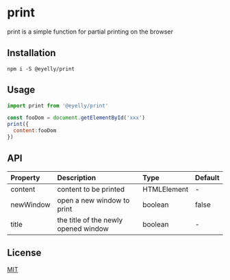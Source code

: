 # print

print is a simple function for partial printing on the browser

## Installation

```
npm i -S @eyelly/print
```

## Usage

```javascript
import print from '@eyelly/print'

const fooDom = document.getElementById('xxx')
print({
  content:fooDom
})
```

## API

| Property  | Description                          | Type        | Default |
| :-------- | :----------------------------------- | :---------- | :------ |
| content   | content to be printed                | HTMLElement | -       |
| newWindow | open a new window to print           | boolean     | false   |
| title     | the title of the newly opened window | boolean     | -       |

## License

[MIT]()
